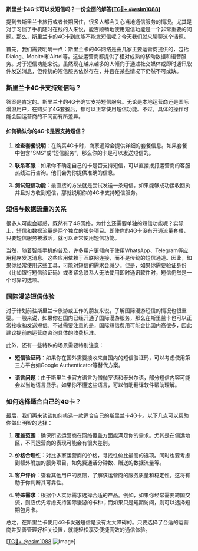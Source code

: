 **斯里兰卡4G卡可以发短信吗？一份全面的解答[[TG💪+ @esim1088](https://t.me/s/esim1088)]**

提到去斯里兰卡旅行或者长期居住，很多人都会关心当地通信服务的情况。尤其是对于习惯了手机随时在线的人来说，能否顺畅地使用短信功能是一个非常重要的问题。那么，斯里兰卡的4G卡到底能不能发短信呢？今天我们就来聊聊这个话题。

首先，我们需要明确一点：斯里兰卡的4G网络是由几家主要运营商提供的，包括Dialog、Mobitel和Airtel等。这些运营商都提供了相对成熟的移动数据和语音服务。对于短信功能来说，虽然现在越来越多的人倾向于通过社交媒体或即时通讯软件发送消息，但传统的短信服务依然存在，并且在某些情况下仍然不可或缺。

### 斯里兰卡4G卡支持短信吗？

答案是肯定的。斯里兰卡的4G卡确实支持短信服务。无论是本地运营商还是国际漫游用户，在购买了4G套餐后，都可以正常使用短信功能。不过，具体的操作可能会因运营商的不同而有所差异。

#### 如何确认你的4G卡是否支持短信？

1. **检查套餐说明**：在购买4G卡时，商家通常会提供详细的套餐信息。如果套餐中包含“SMS”或“短信服务”，那么你的卡是可以发送短信的。
   
2. **联系客服**：如果你不确定自己的卡是否支持短信，可以直接拨打运营商的客服热线进行咨询。他们会为你提供准确的信息。

3. **测试短信功能**：最直接的方法就是尝试发送一条短信。如果能够成功接收回执并且对方收到短信，那就说明你的4G卡支持短信服务。

### 短信与数据流量的关系

很多人可能会疑惑，既然有了4G网络，为什么还需要单独的短信功能呢？实际上，短信和数据流量是两个独立的服务项目。即使你的4G卡没有开通流量套餐，只要短信服务被激活，就可以正常使用短信功能。

当然，随着智能手机的普及，许多用户更倾向于使用WhatsApp、Telegram等应用程序发送消息。这些应用依赖于互联网连接，而不是传统的短信通道。因此，如果你经常使用这些工具，可能对短信的需求会减少。但是，如果你需要验证身份（比如银行短信验证码）或者紧急联系人无法使用即时通讯软件时，短信仍然是一个可靠的选项。

### 国际漫游短信体验

对于计划前往斯里兰卡旅游或工作的朋友来说，了解国际漫游短信的情况也很重要。一般来说，如果你在国内已经开通了国际漫游服务，那么在斯里兰卡也可以正常接收和发送短信。不过需要注意的是，国际短信费用可能会比国内高很多，因此建议提前向运营商咨询具体的收费标准。

此外，还有一些特殊的场景需要特别注意：

- **短信验证码**：如果你在国外需要接收来自国内的短信验证码，可以考虑使用第三方平台如Google Authenticator等替代方案。
  
- **语言问题**：由于斯里兰卡官方语言为僧伽罗语和泰米尔语，部分短信内容可能会以当地语言显示。如果你不懂这些语言，可以借助翻译软件帮助理解。

### 如何选择适合自己的4G卡？

最后，我们再来谈谈如何挑选一款适合自己的斯里兰卡4G卡。以下几点可以帮助你做出明智的选择：

1. **覆盖范围**：确保所选运营商在网络覆盖方面能满足你的需求。尤其是在偏远地区，不同运营商的表现可能会有很大差别。

2. **价格合理性**：对比多家运营商的价格，寻找性价比最高的选项。同时也要考虑到额外附加的服务项目，如免费通话分钟数、赠送的数据流量等。

3. **客户评价**：查看其他用户的反馈，了解该运营商的服务质量和稳定性。这将有助于你判断其可靠性。

4. **特殊需求**：根据个人实际需求选择合适的产品。例如，如果你经常需要跨国交流，则应优先考虑支持国际漫游的卡种；而如果只是短期访问，则可以选择短期包月卡。

总之，在斯里兰卡使用4G卡发送短信是没有太大障碍的。只要选择了合适的运营商并妥善管理好相关设置，就能轻松享受便捷高效的通信体验。

[[TG💪+ @esim1088](https://t.me/s/esim1088) ![Image](https://i.postimg.cc/4NQfJmqS/Snipaste-2025-05-13-00-14-12.png)]